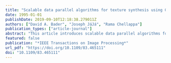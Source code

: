 ```yaml
---
title: "Scalable data parallel algorithms for texture synthesis using Gibbs random fields"
date: 1995-01-01
publishDate: 2019-09-10T12:18:38.279011Z
authors: ["David A. Bader", "Joseph JáJá", "Rama Chellappa"]
publication_types: ["article-journal"]
abstract: "This article introduces scalable data parallel algorithms for image processing. Focusing on Gibbs and Markov random field model representation for textures, we present parallel algorithms for texture synthesis, compression, and maximum likelihood parameter estimation, currently implemented on Thinking Machines CM-2 and CM-5. The use of fine-grained, data parallel processing techniques yields real-time algorithms for texture synthesis and compression that are substantially faster than the previously known sequential implementations. Although current implementations are on Connection Machines, the methodology presented enables machine-independent scalable algorithms for a number of problems in image processing and analysis."
featured: false
publication: "*IEEE Transactions on Image Processing*"
url_pdf: "https://doi.org/10.1109/83.465111"
doi: "10.1109/83.465111"
---
```


